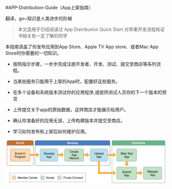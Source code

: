 #APP-Distribution-Guide（App上架指南）

翻译，go~知识是人类进步的阶梯

>本文适用于已经阅读过 App Distribution Quick Start 对苹果开发流程和证书相关有一定了解的同学

本指南涵盖了你发布应用到App Store、Apple TV App store、或者Mac App Store时你需要的一切知识。

 * 按照指示步骤，一步步完成注册开发者、开发、测试、提交至商店等系列流程。

 * 当某些服务只能用于上架的App时，配置好这些服务。

 * 在多个设备和系统版本测试你的应用程序,或提供测试人员你的下一个版本的预览

 * 上传提交关于app的原始数据，这样商店才能展示给用户。

 * 确认你准备好的应用无误，上传构建版本并提交至商店。

 * 学习如何发布和上架后如何维护应用。

<img src="./2.0.png" alt="图2.0" title="图2.0" width="700"/>

